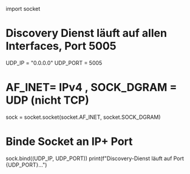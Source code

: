 import socket

# Discovery Dienst läuft auf allen Interfaces, Port 5005 
UDP_IP = "0.0.0.0"
UDP_PORT = 5005

#                     AF_INET= IPv4 , SOCK_DGRAM = UDP (nicht TCP)
sock = socket.socket(socket.AF_INET, socket.SOCK_DGRAM)

# Binde Socket an IP+ Port
sock.bind((UDP_IP, UDP_PORT))
print(f"Discovery-Dienst läuft auf Port {UDP_PORT}...")